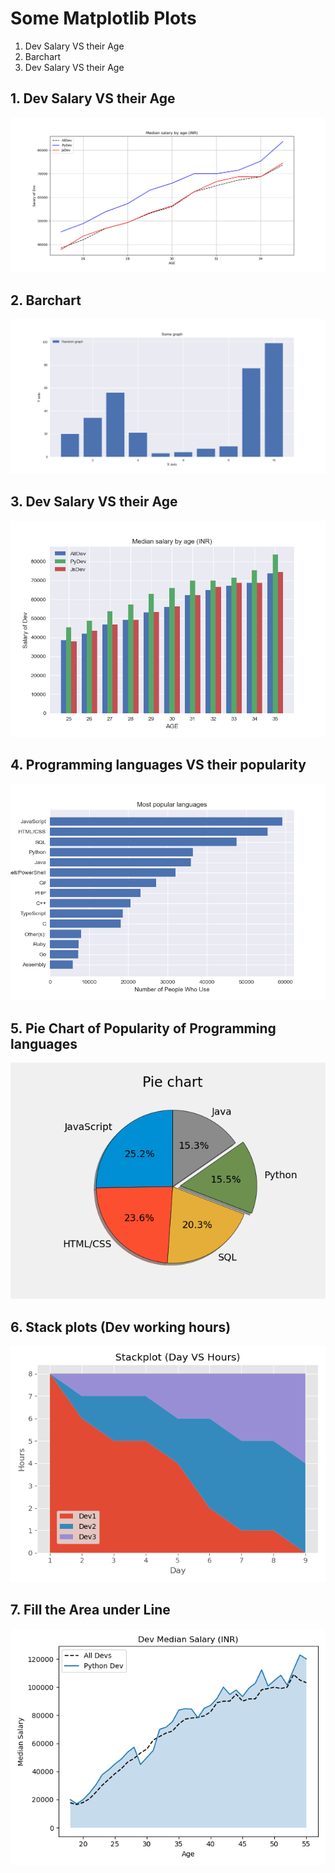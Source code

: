 # Some Matplotlib Plots
1. Dev Salary VS their Age
2. Barchart
3. Dev Salary VS their Age
  ## 1. Dev Salary VS their Age
  <p align="center">
   <img src="1plot.png">
  </p>
  
 ## 2. Barchart
 <p align="center">
  <img src="Bar1.png">
</p>

## 3. Dev Salary VS their Age
<p align="center">
  <img src="Bar2.png">
</p>
  
 ## 4. Programming languages VS their popularity
  <p align="center">
    <img src="2.Barchart.png">
  </p>
  
## 5. Pie Chart of Popularity of Programming languages
<p align="center">
    <img src="3PieChart.png">
  </p>
  
 ## 6. Stack plots (Dev working hours)
 <p align="center">
    <img src="4Stackplot.png">
  </p>
 
  ## 7. Fill the Area under Line
  <p align="center">
    <img src="5filluline.png">
  </p>
